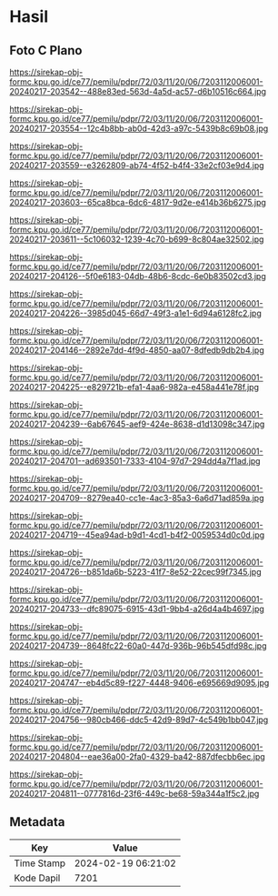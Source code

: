 # Hasil

## Foto C Plano

https://sirekap-obj-formc.kpu.go.id/ce77/pemilu/pdpr/72/03/11/20/06/7203112006001-20240217-203542--488e83ed-563d-4a5d-ac57-d6b10516c664.jpg

https://sirekap-obj-formc.kpu.go.id/ce77/pemilu/pdpr/72/03/11/20/06/7203112006001-20240217-203554--12c4b8bb-ab0d-42d3-a97c-5439b8c69b08.jpg

https://sirekap-obj-formc.kpu.go.id/ce77/pemilu/pdpr/72/03/11/20/06/7203112006001-20240217-203559--e3262809-ab74-4f52-b4f4-33e2cf03e9d4.jpg

https://sirekap-obj-formc.kpu.go.id/ce77/pemilu/pdpr/72/03/11/20/06/7203112006001-20240217-203603--65ca8bca-6dc6-4817-9d2e-e414b36b6275.jpg

https://sirekap-obj-formc.kpu.go.id/ce77/pemilu/pdpr/72/03/11/20/06/7203112006001-20240217-203611--5c106032-1239-4c70-b699-8c804ae32502.jpg

https://sirekap-obj-formc.kpu.go.id/ce77/pemilu/pdpr/72/03/11/20/06/7203112006001-20240217-204126--5f0e6183-04db-48b6-8cdc-6e0b83502cd3.jpg

https://sirekap-obj-formc.kpu.go.id/ce77/pemilu/pdpr/72/03/11/20/06/7203112006001-20240217-204226--3985d045-66d7-49f3-a1e1-6d94a6128fc2.jpg

https://sirekap-obj-formc.kpu.go.id/ce77/pemilu/pdpr/72/03/11/20/06/7203112006001-20240217-204146--2892e7dd-4f9d-4850-aa07-8dfedb9db2b4.jpg

https://sirekap-obj-formc.kpu.go.id/ce77/pemilu/pdpr/72/03/11/20/06/7203112006001-20240217-204225--e829721b-efa1-4aa6-982a-e458a441e78f.jpg

https://sirekap-obj-formc.kpu.go.id/ce77/pemilu/pdpr/72/03/11/20/06/7203112006001-20240217-204239--6ab67645-aef9-424e-8638-d1d13098c347.jpg

https://sirekap-obj-formc.kpu.go.id/ce77/pemilu/pdpr/72/03/11/20/06/7203112006001-20240217-204701--ad693501-7333-4104-97d7-294dd4a7f1ad.jpg

https://sirekap-obj-formc.kpu.go.id/ce77/pemilu/pdpr/72/03/11/20/06/7203112006001-20240217-204709--8279ea40-cc1e-4ac3-85a3-6a6d71ad859a.jpg

https://sirekap-obj-formc.kpu.go.id/ce77/pemilu/pdpr/72/03/11/20/06/7203112006001-20240217-204719--45ea94ad-b9d1-4cd1-b4f2-0059534d0c0d.jpg

https://sirekap-obj-formc.kpu.go.id/ce77/pemilu/pdpr/72/03/11/20/06/7203112006001-20240217-204726--b851da6b-5223-41f7-8e52-22cec99f7345.jpg

https://sirekap-obj-formc.kpu.go.id/ce77/pemilu/pdpr/72/03/11/20/06/7203112006001-20240217-204733--dfc89075-6915-43d1-9bb4-a26d4a4b4697.jpg

https://sirekap-obj-formc.kpu.go.id/ce77/pemilu/pdpr/72/03/11/20/06/7203112006001-20240217-204739--8648fc22-60a0-447d-936b-96b545dfd98c.jpg

https://sirekap-obj-formc.kpu.go.id/ce77/pemilu/pdpr/72/03/11/20/06/7203112006001-20240217-204747--eb4d5c89-f227-4448-9406-e695669d9095.jpg

https://sirekap-obj-formc.kpu.go.id/ce77/pemilu/pdpr/72/03/11/20/06/7203112006001-20240217-204756--980cb466-ddc5-42d9-89d7-4c549b1bb047.jpg

https://sirekap-obj-formc.kpu.go.id/ce77/pemilu/pdpr/72/03/11/20/06/7203112006001-20240217-204804--eae36a00-2fa0-4329-ba42-887dfecbb6ec.jpg

https://sirekap-obj-formc.kpu.go.id/ce77/pemilu/pdpr/72/03/11/20/06/7203112006001-20240217-204811--0777816d-23f6-449c-be68-59a344a1f5c2.jpg


## Metadata

| Key        | Value               |
| ---------- | ------------------- |
| Time Stamp | 2024-02-19 06:21:02 |
| Kode Dapil | 7201                |



